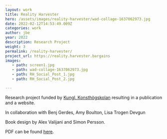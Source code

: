 ```yaml
---
layout: work
title: Reality Harvester
hero: /assets/images/reality-harvester/wad-collage-1637062973.jpg
date: 2022-02-12T14:53:49.009Z
categories: work
author: jbe
year: 2022
description: Research Project
weight: 3
permalink: /reality-harvester/
project_url: https://reality.harvester.bargains
images:
   - path: screen1.jpg
   - path: wad-collage-1637062973.jpg
   - path: RH_Social_Post_1.jpg
   - path: RH_Social_Post_2.jpg

---
```


Research project funded by <a href="https://kkh.se/">Kungl. Konsthögskolan</a> resulting in a publication and a website.

In collaboration with Benj Gerdes, Amy Boulton, Lisa Trogen Devgun

Book design by Alex Valijani and Simon Persson.

PDF can be found <a href="https://www.dropbox.com/s/v531f2zvoa7js6f/RealityHarvester_Final_LO.pdf?dl=0">here</a>.